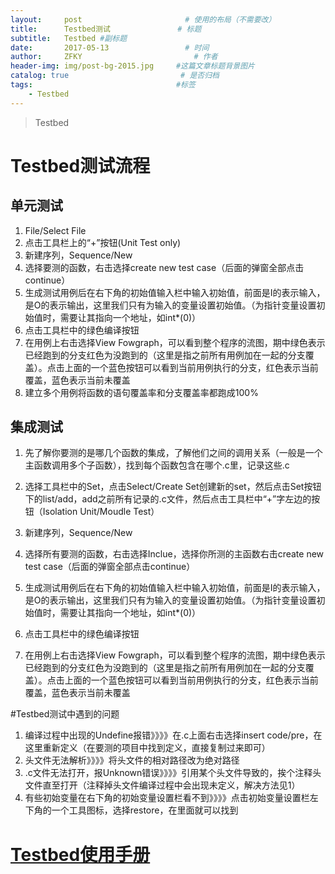 ```yaml
---
layout:     post                       # 使用的布局（不需要改）
title:      Testbed测试               # 标题 
subtitle:   Testbed #副标题
date:       2017-05-13                 # 时间
author:     ZFKY                         # 作者
header-img: img/post-bg-2015.jpg     #这篇文章标题背景图片
catalog: true                         # 是否归档
tags:                                #标签
    - Testbed
---
```

> Testbed

# Testbed测试流程

## 单元测试

1. File/Select File
2. 点击工具栏上的“+”按钮(Unit Test only)
3. 新建序列，Sequence/New
4. 选择要测的函数，右击选择create new test case（后面的弹窗全部点击continue）
5. 生成测试用例后在右下角的初始值输入栏中输入初始值，前面是I的表示输入，是O的表示输出，这里我们只有为输入的变量设置初始值。（为指针变量设置初始值时，需要让其指向一个地址，如int*(0)）
6. 点击工具栏中的绿色编译按钮
7. 在用例上右击选择View Fowgraph，可以看到整个程序的流图，期中绿色表示已经跑到的分支红色为没跑到的（这里是指之前所有用例加在一起的分支覆盖）。点击上面的一个蓝色按钮可以看到当前用例执行的分支，红色表示当前覆盖，蓝色表示当前未覆盖
8. 建立多个用例将函数的语句覆盖率和分支覆盖率都跑成100%

## 集成测试

1. 先了解你要测的是哪几个函数的集成，了解他们之间的调用关系（一般是一个主函数调用多个子函数），找到每个函数包含在哪个.c里，记录这些.c

2. 选择工具栏中的Set，点击Select/Create Set创建新的set，然后点击Set按钮下的list/add，add之前所有记录的.c文件，然后点击工具栏中“+”字左边的按钮（Isolation Unit/Moudle Test）

3. 新建序列，Sequence/New

4. 选择所有要测的函数，右击选择Inclue，选择你所测的主函数右击create new test case（后面的弹窗全部点击continue）

5. 生成测试用例后在右下角的初始值输入栏中输入初始值，前面是I的表示输入，是O的表示输出，这里我们只有为输入的变量设置初始值。（为指针变量设置初始值时，需要让其指向一个地址，如int*(0)）

6. 点击工具栏中的绿色编译按钮

7. 在用例上右击选择View Fowgraph，可以看到整个程序的流图，期中绿色表示已经跑到的分支红色为没跑到的（这里是指之前所有用例加在一起的分支覆盖）。点击上面的一个蓝色按钮可以看到当前用例执行的分支，红色表示当前覆盖，蓝色表示当前未覆盖

#Testbed测试中遇到的问题

1. 编译过程中出现的Undefine报错》》》》在.c上面右击选择insert code/pre，在这里重新定义（在要测的项目中找到定义，直接复制过来即可）
2. 头文件无法解析》》》》将头文件的相对路径改为绝对路径
3. .c文件无法打开，报Unknown错误》》》》引用某个头文件导致的，挨个注释头文件直至打开（注释掉头文件编译过程中会出现未定义，解决方法见1）
4. 有些初始变量在右下角的初始变量设置栏看不到》》》》点击初始变量设置栏左下角的一个工具图标，选择restore，在里面就可以找到


# [Testbed使用手册](http://pan.baidu.com/s/1c2w5tTY "Testbed")

   

   

   ​